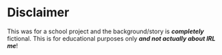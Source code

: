 # Disclaimer

This was for a school project and the background/story is ***completely*** fictional. This is for educational purposes only ***and not actually about IRL me***!
